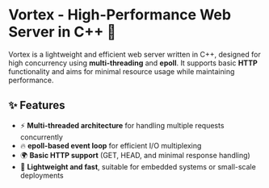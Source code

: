 # Vortex - High-Performance Web Server in C++ 🚀

Vortex is a lightweight and efficient web server written in C++, designed for high concurrency using **multi-threading** and **epoll**. It supports basic **HTTP** functionality and aims for minimal resource usage while maintaining performance.

## ✨ Features
- ⚡ **Multi-threaded architecture** for handling multiple requests concurrently
- 🔥 **epoll-based event loop** for efficient I/O multiplexing
- 🌍 **Basic HTTP support** (GET, HEAD, and minimal response handling)
- 🔧 **Lightweight and fast**, suitable for embedded systems or small-scale deployments

